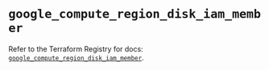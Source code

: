 # `google_compute_region_disk_iam_member`

Refer to the Terraform Registry for docs: [`google_compute_region_disk_iam_member`](https://registry.terraform.io/providers/hashicorp/google/5.19.0/docs/resources/compute_region_disk_iam_member).
